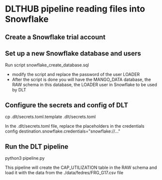 # DLTHUB pipeline reading files into Snowflake

## Create a Snowflake trial account

## Set up a new Snowflake database and users

Run script snowflake_create_database.sql
- modify the script and replace the password of the user LOADER
- After the script is done you will have the MANGO_DATA database, the RAW schema in this database, 
the LOADER user in Snowflake to be used by DLT

## Configure the secrets and config of DLT

cp .dlt/secrets.toml.template .dlt/secrets.toml 

In the .dlt/secrets.toml file, replace the placeholders in the credentials config
destination.snowflake.credentials="snowflake://..."



## Run the DLT pipeline
python3 pipeline.py

This pipeline will create the CAP_UTILIZATION table in the RAW schema and 
load it with the data from the ./data/fedres/FRG_G17.csv file




 